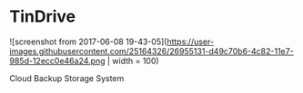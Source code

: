 # TinDrive

![screenshot from 2017-06-08 19-43-05](https://user-images.githubusercontent.com/25164326/26955131-d49c70b6-4c82-11e7-985d-12ecc0e46a24.png | width = 100)

Cloud Backup Storage System


